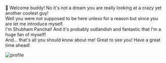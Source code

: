👋 Welcome buddy! No it's not a dream you are really looking at a crazy yet another coolest guy!  
Well you were not supposed to be here unless for a reason but since you are let me introduce myself.  
I'm Shubham Panchal! And it's probably outlandish and fantastic that I'm a huge fan of myself!  
And... that's all you should know about me!
Great to see you! Have a great time ahead! 

![profile](https://user-images.githubusercontent.com/49385589/158953354-cb1168ce-24b0-4e22-87d7-3464e1e359f1.jpeg)
